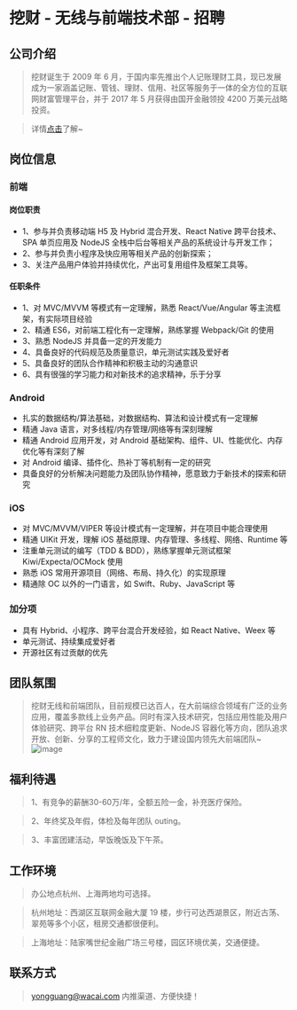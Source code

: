 # 挖财 - 无线与前端技术部 - 招聘

## 公司介绍
> 挖财诞生于 2009 年 6 月，于国内率先推出个人记账理财工具，现已发展成为一家涵盖记账、管钱、理财、信用、社区等服务于一体的全方位的互联网财富管理平台，并于 2017 年 5 月获得由国开金融领投 4200 万美元战略投资。

> 详情[点击](http://www.wacai.com/intro/aboutus.jsp)了解~

## 岗位信息

### 前端
#### 岗位职责
- 1、参与并负责移动端 H5 及 Hybrid 混合开发、React Native 跨平台技术、SPA 单页应用及 NodeJS 全栈中后台等相关产品的系统设计与开发工作；
- 2、参与并负责小程序及快应用等相关产品的创新探索；
- 3、关注产品用户体验并持续优化，产出可复用组件及框架工具等。

#### 任职条件
- 1、对 MVC/MVVM 等模式有一定理解，熟悉 React/Vue/Angular 等主流框架，有实际项目经验
- 2、精通 ES6，对前端工程化有一定理解，熟练掌握 Webpack/Git 的使用
- 3、熟悉 NodeJS 并具备一定的开发能力
- 4、具备良好的代码规范及质量意识，单元测试实践及爱好者
- 5、具备良好的团队合作精神和积极主动的沟通意识
- 6、具有很强的学习能力和对新技术的追求精神，乐于分享

### Android
- 扎实的数据结构/算法基础，对数据结构、算法和设计模式有一定理解
- 精通 Java 语言，对多线程/内存管理/网络等有深刻理解
- 精通 Android 应用开发，对 Android 基础架构、组件、UI、性能优化、内存优化等有深刻了解
- 对 Android 编译、插件化、热补丁等机制有一定的研究
- 具备良好的分析解决问题能力及团队协作精神，愿意致力于新技术的探索和研究

### iOS
- 对 MVC/MVVM/VIPER 等设计模式有一定理解，并在项目中能合理使用
- 精通 UIKit 开发，理解 iOS 基础原理、内存管理、多线程、网络、Runtime 等
- 注重单元测试的编写（TDD & BDD），熟练掌握单元测试框架 Kiwi/Expecta/OCMock 使用
- 熟悉 iOS 常用开源项目（网络、布局、持久化）的实现原理
- 精通除 OC 以外的一门语言，如 Swift、Ruby、JavaScript 等

### 加分项
- 具有 Hybrid、小程序、跨平台混合开发经验，如 React Native、Weex 等
- 单元测试、持续集成爱好者
- 开源社区有过贡献的优先

## 团队氛围
> 挖财无线和前端团队，目前规模已达百人，在大前端综合领域有广泛的业务应用，覆盖多款线上业务产品。同时有深入技术研究，包括应用性能及用户体验研究、跨平台 RN 技术细粒度更新、NodeJS 容器化等方向，团队追求开放、创新、分享的工程师文化，致力于建设国内领先大前端团队~
![image](https://user-images.githubusercontent.com/8780122/38816213-2da15b96-41c8-11e8-9081-6ee3f3319061.png)

## 福利待遇
> 1、有竞争的薪酬30-60万/年，全额五险一金，补充医疗保险。

> 2、年终奖及年假，体检及每年团队 outing。

> 3、丰富团建活动，早饭晚饭及下午茶。

## 工作环境
> 办公地点杭州、上海两地均可选择。

> 杭州地址：西湖区互联网金融大厦 19 楼，步行可达西湖景区，附近古荡、翠苑等多个小区，租房交通都很便利。

> 上海地址：陆家嘴世纪金融广场三号楼，园区环境优美，交通便捷。

## 联系方式
> yongguang@wacai.com 内推渠道、方便快捷！
